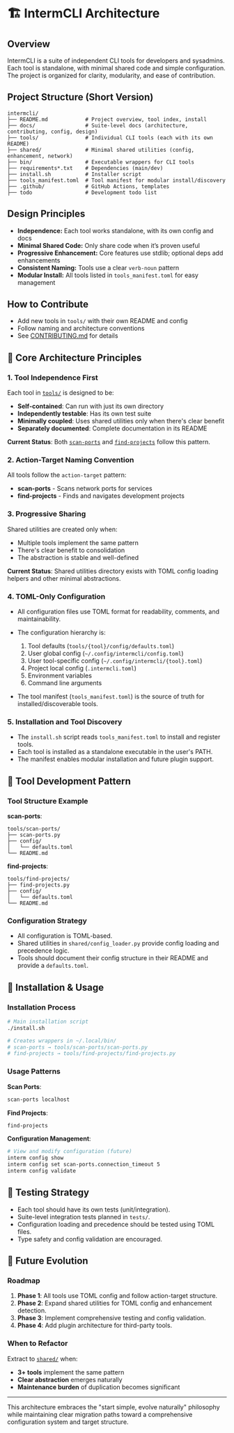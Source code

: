 # 🏗️ IntermCLI Architecture

## Overview

IntermCLI is a suite of independent CLI tools for developers and sysadmins. Each tool is standalone, with minimal shared code and simple configuration. The project is organized for clarity, modularity, and ease of contribution.

## Project Structure (Short Version)

```
intermcli/
├── README.md            # Project overview, tool index, install
├── docs/                # Suite-level docs (architecture, contributing, config, design)
├── tools/               # Individual CLI tools (each with its own README)
├── shared/              # Minimal shared utilities (config, enhancement, network)
├── bin/                 # Executable wrappers for CLI tools
├── requirements*.txt    # Dependencies (main/dev)
├── install.sh           # Installer script
├── tools_manifest.toml  # Tool manifest for modular install/discovery
├── .github/             # GitHub Actions, templates
├── todo                 # Development todo list
```

## Design Principles
- **Independence:** Each tool works standalone, with its own config and docs
- **Minimal Shared Code:** Only share code when it’s proven useful
- **Progressive Enhancement:** Core features use stdlib; optional deps add enhancements
- **Consistent Naming:** Tools use a clear `verb-noun` pattern
- **Modular Install:** All tools listed in `tools_manifest.toml` for easy management

## How to Contribute
- Add new tools in `tools/` with their own README and config
- Follow naming and architecture conventions
- See [CONTRIBUTING.md](CONTRIBUTING.md) for details

## 🎯 Core Architecture Principles

### 1. Tool Independence First

Each tool in [`tools/`](tools/) is designed to be:
- **Self-contained**: Can run with just its own directory
- **Independently testable**: Has its own test suite
- **Minimally coupled**: Uses shared utilities only when there's clear benefit
- **Separately documented**: Complete documentation in its README

**Current Status**: Both [`scan-ports`](tools/scan-ports/) and [`find-projects`](tools/find-projects/) follow this pattern.

### 2. Action-Target Naming Convention

All tools follow the `action-target` pattern:
- **scan-ports** - Scans network ports for services
- **find-projects** - Finds and navigates development projects

### 3. Progressive Sharing

Shared utilities are created only when:
- Multiple tools implement the same pattern
- There's clear benefit to consolidation
- The abstraction is stable and well-defined

**Current Status**: Shared utilities directory exists with TOML config loading helpers and other minimal abstractions.

### 4. TOML-Only Configuration

- All configuration files use TOML format for readability, comments, and maintainability.
- The configuration hierarchy is:
    1. Tool defaults (`tools/{tool}/config/defaults.toml`)
    2. User global config (`~/.config/intermcli/config.toml`)
    3. User tool-specific config (`~/.config/intermcli/{tool}.toml`)
    4. Project local config (`.intermcli.toml`)
    5. Environment variables
    6. Command line arguments

- The tool manifest (`tools_manifest.toml`) is the source of truth for installed/discoverable tools.

### 5. Installation and Tool Discovery

- The `install.sh` script reads `tools_manifest.toml` to install and register tools.
- Each tool is installed as a standalone executable in the user's PATH.
- The manifest enables modular installation and future plugin support.

## 🔧 Tool Development Pattern

### Tool Structure Example

**scan-ports**:
```
tools/scan-ports/
├── scan-ports.py
├── config/
│   └── defaults.toml
└── README.md
```

**find-projects**:
```
tools/find-projects/
├── find-projects.py
├── config/
│   └── defaults.toml
└── README.md
```

### Configuration Strategy

- All configuration is TOML-based.
- Shared utilities in `shared/config_loader.py` provide config loading and precedence logic.
- Tools should document their config structure in their README and provide a `defaults.toml`.

## 🚀 Installation & Usage

### Installation Process

```bash
# Main installation script
./install.sh

# Creates wrappers in ~/.local/bin/
# scan-ports → tools/scan-ports/scan-ports.py
# find-projects → tools/find-projects/find-projects.py
```

### Usage Patterns

**Scan Ports**:
```bash
scan-ports localhost
```

**Find Projects**:
```bash
find-projects
```

**Configuration Management**:
```bash
# View and modify configuration (future)
interm config show
interm config set scan-ports.connection_timeout 5
interm config validate
```

## 🧪 Testing Strategy

- Each tool should have its own tests (unit/integration).
- Suite-level integration tests planned in `tests/`.
- Configuration loading and precedence should be tested using TOML files.
- Type safety and config validation are encouraged.

## 🔮 Future Evolution

### Roadmap

1. **Phase 1**: All tools use TOML config and follow action-target structure.
2. **Phase 2**: Expand shared utilities for TOML config and enhancement detection.
3. **Phase 3**: Implement comprehensive testing and config validation.
4. **Phase 4**: Add plugin architecture for third-party tools.

### When to Refactor

Extract to [`shared/`](shared/) when:
- **3+ tools** implement the same pattern
- **Clear abstraction** emerges naturally
- **Maintenance burden** of duplication becomes significant

---

This architecture embraces the "start simple, evolve naturally" philosophy while maintaining clear migration paths toward a comprehensive configuration system and target structure.
